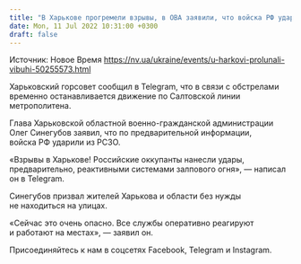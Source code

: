 ```yaml
---
title: "В Харькове прогремели взрывы, в ОВА заявили, что войска РФ ударили из РСЗО"
date: Mon, 11 Jul 2022 10:31:00 +0300
draft: false
---
```

Источник: Новое Время https://nv.ua/ukraine/events/u-harkovi-prolunali-vibuhi-50255573.html


 Харьковский горсовет сообщил в Telegram, что в связи с обстрелами временно останавливается движение по Салтовской линии метрополитена.

Глава Харьковской областной военно-гражданской администрации Олег Синегубов заявил, что по предварительной информации, войска РФ ударили из РСЗО.

«Взрывы в Харькове! Российские оккупанты нанесли удары, предварительно, реактивными системами залпового огня», — написал он в Telegram.

Синегубов призвал жителей Харькова и области без нужды не находиться на улицах.

«Сейчас это очень опасно. Все службы оперативно реагируют и работают на местах», — заявил он.

Присоединяйтесь к нам в соцсетях Facebook, Telegram и Instagram.
